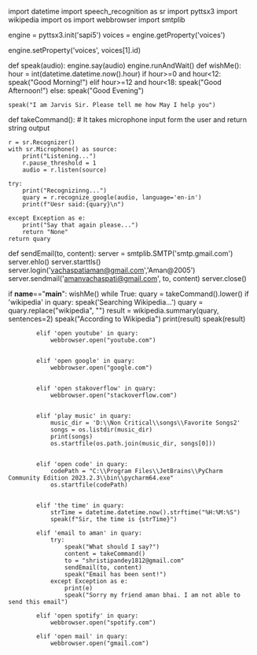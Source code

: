 import datetime
import speech_recognition as sr
import pyttsx3
import wikipedia
import os
import webbrowser
import smtplib

engine = pyttsx3.init('sapi5')
voices = engine.getProperty('voices')

engine.setProperty('voices', voices[1].id)


def speak(audio):
    engine.say(audio)
    engine.runAndWait()
def wishMe():
    hour = int(datetime.datetime.now().hour)
    if hour>=0 and hour<12:
        speak("Good Morning!")
    elif hour>=12 and hour<18:
        speak("Good Afternoon!")
    else:
        speak("Good Evening")

    speak("I am Jarvis Sir. Please tell me how May I help you")

def takeCommand():
    # It takes microphone input form the user and return string output

    r = sr.Recognizer()
    with sr.Microphone() as source:
        print("Listening...")
        r.pause_threshold = 1
        audio = r.listen(source)

    try:
        print("Recognizinng...")
        quary = r.recognize_google(audio, language='en-in')
        print(f"Uesr said:{quary}\n")

    except Exception as e:
        print("Say that again please...")
        return "None"
    return quary

def sendEmail(to, content):
    server = smtplib.SMTP('smtp.gmail.com')
    server.ehlo()
    server.starttls()
    server.login('vachaspatiaman@gmail.com','Aman@2005')
    server.sendmail('amanvachaspati@gmail.com', to, content)
    server.close()


if __name__=="__main__":
        wishMe()
        while True:
            quary = takeCommand().lower()
            if 'wikipedia' in quary:
                speak('Searching Wikipedia...')
                quary = quary.replace("wikipedia", "")
                result = wikipedia.summary(quary, sentences=2)
                speak("According to Wikipedia")
                print(result)
                speak(result)

            elif 'open youtube' in quary:
                webbrowser.open("youtube.com")


            elif 'open google' in quary:
                webbrowser.open("google.com")


            elif 'open stakoverflow' in quary:
                webbrowser.open("stackoverflow.com")


            elif 'play music' in quary:
                music_dir = 'D:\\Non Critical\\songs\\Favorite Songs2'
                songs = os.listdir(music_dir)
                print(songs)
                os.startfile(os.path.join(music_dir, songs[0]))


            elif 'open code' in quary:
                codePath = "C:\\Program Files\\JetBrains\\PyCharm Community Edition 2023.2.3\\bin\\pycharm64.exe"
                os.startfile(codePath)


            elif 'the time' in quary:
                strTime = datetime.datetime.now().strftime("%H:%M:%S")
                speak(f"Sir, the time is {strTime}")

            elif 'email to aman' in quary:
                try:
                    speak("What should I say?")
                    content = takeCommand()
                    to = "shristipandey1812@gmail.com"
                    sendEmail(to, content)
                    speak("Email has been sent!")
                except Exception as e:
                    print(e)
                    speak("Sorry my friend aman bhai. I am not able to send this email")

            elif 'open spotify' in quary:
                webbrowser.open("spotify.com")

            elif 'open mail' in quary:
                webbrowser.open("gmail.com")
